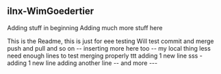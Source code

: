 ## ilnx-WimGoedertier

Adding stuff in beginning
Adding much more stuff here

This is the Readme, this is just for eee testing
Will test commit and merge
push and pull
and so on
-- inserting more here too -- my local thing less
need enough lines
to test 
merging properly
ttt adding 1 new line
sss - adding 1 new line
adding another line
-- and more ---
